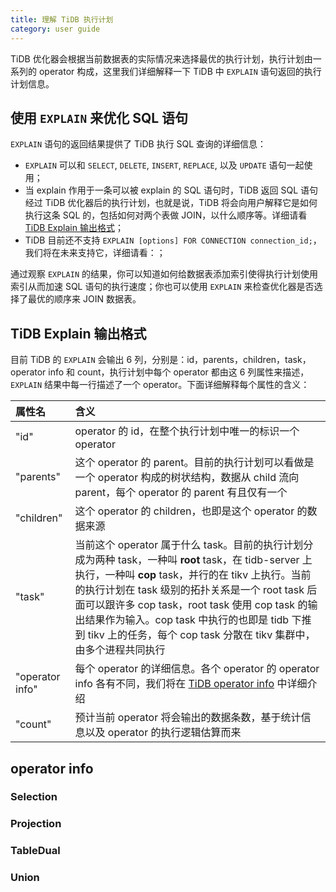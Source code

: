 ```yaml
---
title: 理解 TiDB 执行计划
category: user guide
---
```


TiDB 优化器会根据当前数据表的实际情况来选择最优的执行计划，执行计划由一系列的 operator 构成，这里我们详细解释一下 TiDB 中 `EXPLAIN` 语句返回的执行计划信息。

## 使用 `EXPLAIN` 来优化 SQL 语句

`EXPLAIN` 语句的返回结果提供了 TiDB 执行 SQL 查询的详细信息：

- `EXPLAIN` 可以和 `SELECT`, `DELETE`, `INSERT`, `REPLACE`, 以及 `UPDATE` 语句一起使用；
- 当 explain 作用于一条可以被 explain 的 SQL 语句时，TiDB 返回 SQL 语句经过 TiDB 优化器后的执行计划，也就是说，TiDB 将会向用户解释它是如何执行这条 SQL 的，包括如何对两个表做 JOIN，以什么顺序等。详细请看 [TiDB Explain 输出格式](#explain-output-format)；
- TiDB 目前还不支持 `EXPLAIN [options] FOR CONNECTION connection_id;`，我们将在未来支持它，详细请看：[]()；

通过观察 `EXPLAIN` 的结果，你可以知道如何给数据表添加索引使得执行计划使用索引从而加速 SQL 语句的执行速度；你也可以使用 `EXPLAIN` 来检查优化器是否选择了最优的顺序来 JOIN 数据表。

## <span id="explain-output-format">TiDB Explain 输出格式</span>

目前 TiDB 的 `EXPLAIN` 会输出 6 列，分别是：id，parents，children，task，operator info 和 count，执行计划中每个 operator 都由这 6 列属性来描述，`EXPLAIN` 结果中每一行描述了一个 operator。下面详细解释每个属性的含义：

| 属性名          | 含义                                                                                                                                          |
|:----------------|:----------------------------------------------------------------------------------------------------------------------------------------------|
| "id"            | operator 的 id，在整个执行计划中唯一的标识一个 operator                                                                                       |
| "parents"       | 这个 operator 的 parent。目前的执行计划可以看做是一个 operator 构成的树状结构，数据从 child 流向 parent，每个 operator 的 parent 有且仅有一个 |
| "children"      | 这个 operator 的 children，也即是这个 operator 的数据来源                                                                                     |
| "task"          | 当前这个 operator 属于什么 task。目前的执行计划分成为两种 task，一种叫 **root** task，在 tidb-server 上执行，一种叫 **cop** task，并行的在 tikv 上执行。当前的执行计划在 task 级别的拓扑关系是一个 root task 后面可以跟许多 cop task，root task 使用 cop task 的输出结果作为输入。cop task 中执行的也即是 tidb 下推到 tikv 上的任务，每个 cop task 分散在 tikv 集群中，由多个进程共同执行 |
| "operator info" | 每个 operator 的详细信息。各个 operator 的 operator info 各有不同，我们将在 [TiDB operator info](#operator-info) 中详细介绍                   |
| "count"         | 预计当前 operator 将会输出的数据条数，基于统计信息以及 operator 的执行逻辑估算而来                                                            |

## <span id="operator-info">operator info</span>

### Selection

### Projection

### TableDual

### Union
